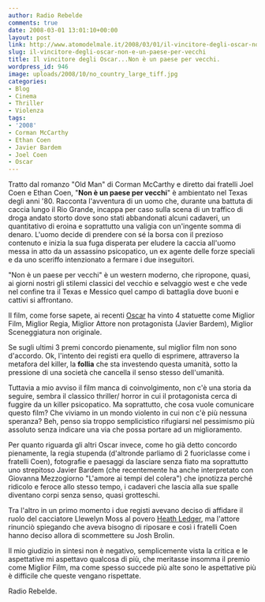 ```yaml
---
author: Radio Rebelde
comments: true
date: 2008-03-01 13:01:10+00:00
layout: post
link: http://www.atomodelmale.it/2008/03/01/il-vincitore-degli-oscar-non-e-un-paese-per-vecchi/
slug: il-vincitore-degli-oscar-non-e-un-paese-per-vecchi
title: Il vincitore degli Oscar...Non è un paese per vecchi.
wordpress_id: 946
image: uploads/2008/10/no_country_large_tiff.jpg
categories:
- Blog
- Cinema
- Thriller
- Violenza
tags:
- '2008'
- Corman McCarthy
- Ethan Coen
- Javier Bardem
- Joel Coen
- Oscar
---
```


Tratto dal romanzo "Old Man" di Corman McCarthy e diretto dai fratelli  Joel Coen e Ethan Coen, "**Non è un paese per vecchi**" è ambientato nel Texas degli anni '80. Racconta  l'avventura di un uomo che, durante una battuta di caccia lungo il Rio Grande, incappa per caso sulla scena di un traffico di droga andato storto dove sono stati abbandonati alcuni cadaveri, un quantitativo di eroina e soprattutto una valigia con un'ingente somma di denaro. L'uomo decide di prendere con sé la borsa con il prezioso contenuto e inizia la sua fuga disperata per eludere la caccia all'uomo messa in atto da un assassino psicopatico, un ex agente delle forze speciali e da uno sceriffo intenzionato a fermare i due inseguitori.

"Non è un paese per vecchi" è un western moderno, che ripropone, quasi, ai giorni nostri gli stilemi classici del vecchio e selvaggio west e che vede nel confine tra il Texas e Messico quel campo di battaglia dove buoni e cattivi  si affrontano.

Il film, come forse sapete, ai recenti [Oscar](/2008/02/25/oscar-2008-i-vincitori.html) ha vinto  4 statuette come Miglior Film, Miglior Regia, Miglior Attore non protagonista (Javier Bardem), Miglior Sceneggiatura non originale.

Se sugli ultimi 3 premi concordo pienamente, sul miglior film non sono d'accordo. Ok, l'intento dei registi era quello di esprimere, attraverso la metafora del killer, la **follia** che sta investendo questa umanità, sotto la pressione di una società che cancella  il senso stesso dell'umanità.

Tuttavia a mio avviso il film manca di coinvolgimento, non c'è una storia da seguire,  sembra il classico thriller/ horror  in cui il protagonista cerca di fuggire da un killer psicopatico. Ma soprattutto, che cosa vuole comunicare questo film? Che viviamo in un mondo violento in cui non c'è più nessuna speranza? Beh,  penso sia troppo semplicistico rifugiarsi nel pessimismo più assoluto senza indicare una via che possa portare ad un miglioramento.

Per quanto riguarda gli altri Oscar invece, come ho già detto concordo pienamente, la regia stupenda (d'altronde parliamo di 2 fuoriclasse  come i fratelli Coen), fotografie e paesaggi da lasciare senza fiato ma soprattutto uno strepitoso Javier Bardem (che recentemente ha anche interpretato con Giovanna Mezzogiorno "L'amore ai tempi del colera") che ipnotizza perché ridicolo e feroce allo stesso tempo, i cadaveri che lascia alla sue spalle diventano corpi senza senso, quasi grotteschi.

Tra l'altro  in un primo momento i due registi avevano deciso di affidare il ruolo del cacciatore Llewelyn Moss al povero [Heath Ledger](/2008/01/23/la-scomparsa-di-heath-ledger.html), ma l'attore rinunciò spiegando che aveva bisogno di riposare e così i fratelli Coen hanno deciso allora di scommettere su Josh Brolin.

Il mio giudizio in sintesi non è negativo, semplicemente vista la critica e le aspettative mi aspettavo qualcosa di più, che meritasse insomma il premio come Miglior Film, ma come spesso succede più alte sono le aspettative più è difficile che queste vengano rispettate.

Radio Rebelde.
